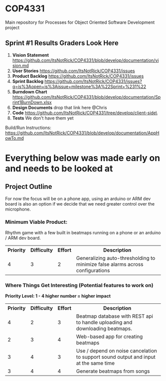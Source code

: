# COP4331
Main repository for Processes for Object Oriented Software Development project
## Sprint #1 Results Graders Look Here
1. **Vision Statement** https://github.com/ItsNotRick/COP4331/blob/develop/documentation/vision.md
2. **User Stories** https://github.com/ItsNotRick/COP4331/issues
3. **Product Backlog** https://github.com/ItsNotRick/COP4331/issues
4. **Sprint Backlog** https://github.com/ItsNotRick/COP4331/issues?q=is%3Aopen+is%3Aissue+milestone%3A%22Sprint+%231%22
5. **Burndown Chart** https://github.com/ItsNotRick/COP4331/blob/develop/documentation/Sprint1BurnDown.xlsx
6. **Design Documents** drop that link here @Chris
7. **Code** https://github.com/ItsNotRick/COP4331/tree/develop/client-side\
8. **Tests** We don't have them yet 

Build/Run Instructions: https://github.com/ItsNotRick/COP4331/blob/develop/documentation/AppHowTo.md

# Everything below was made early on and needs to be looked at
## Project Outline
For now the focus will be on a phone app, using an arduino or ARM dev board is
also an option if we decide that we need greater control over the microphone.
### Minimum Viable Product:
Rhythm game with a few built in beatmaps running on a phone or an arduino / ARM dev board.
<table>
  <tr>
    <th>Priority</td>
    <th>Difficulty</td>
    <th>Effort</td>
    <th>Description</td>
  </tr>
  <tr>
    <td>4</td>
    <td>3</td>
    <td>2</td>
    <td>Generalizing auto-thresholding to minimize false alarms across configurations</td>
  </tr>
</table>

### Where Things Get Interesting (Potential features to work on)
**Priority Level: 1 - 4 higher number = higher impact**
<table>
  <tr>
    <th>Priority</td>
    <th>Difficulty</td>
    <th>Effort</td>
    <th>Description</td>
  </tr>
  <tr>
    <td>4</td>
    <td>2</td>
    <td>3</td>
    <td>Beatmap database with REST api to handle uploading and downloading beatmaps.</td>
  </tr>
  <tr>
    <td>2</td>
    <td>3</td>
    <td>4</td>
    <td>Web-based app for creating beatmaps</td>
  </tr>
  <tr>
    <td>3</td>
    <td>4</td>
    <td>3</td>
    <td>Use / depend on noise cancelation to support sound output and input at the same time</td>
  </tr>
  <tr>
    <td>3</td>
    <td>4</td>
    <td>4</td>
    <td>Generate beatmaps from songs</td>
  </tr>
</table>

